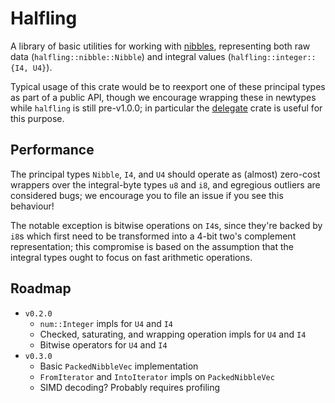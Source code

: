 # Halfling
A library of basic utilities for working with [nibbles](https://en.wikipedia.org/wiki/Nibble), representing both raw data (`halfling::nibble::Nibble`) and integral values (`halfling::integer::{I4, U4}`).

Typical usage of this crate would be to reexport one of these principal types as part of a public API, though we encourage wrapping these in newtypes while `halfling` is still pre-v1.0.0; in particular the [delegate](https://crates.io/crates/delegate) crate is useful for this purpose.

## Performance
The principal types `Nibble`, `I4`, and `U4` should operate as (almost) zero-cost wrappers over the integral-byte types `u8` and `i8`, and egregious outliers are considered bugs; we encourage you to file an issue if you see this behaviour!

The notable exception is bitwise operations on `I4`s, since they're backed by `i8`s which first need to be transformed into a 4-bit two's complement representation; this compromise is based on the assumption that the integral types ought to focus on fast arithmetic operations.

## Roadmap
- `v0.2.0`
    - `num::Integer` impls for `U4` and `I4`
    - Checked, saturating, and wrapping operation impls for `U4` and `I4`
    - Bitwise operators for `U4` and `I4`
- `v0.3.0`
    - Basic `PackedNibbleVec` implementation
    - `FromIterator` and `IntoIterator` impls on `PackedNibbleVec`
    - SIMD decoding? Probably requires profiling

